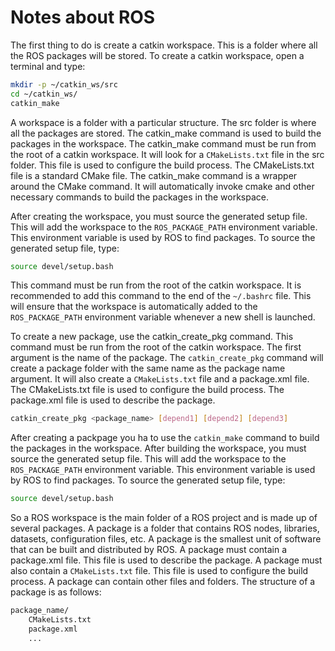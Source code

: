 # Notes about ROS

The first thing to do is create a catkin workspace. This is a folder where all the ROS packages will be stored. To create a catkin workspace, open a terminal and type:

```bash
mkdir -p ~/catkin_ws/src
cd ~/catkin_ws/
catkin_make
```

A workspace is a folder with a particular structure. The src folder is where all the packages are stored. The catkin_make command is used to build the packages in the workspace. The catkin_make command must be run from the root of a catkin workspace. It will look for a `CMakeLists.txt` file in the src folder. This file is used to configure the build process. The CMakeLists.txt file is a standard CMake file. The catkin_make command is a wrapper around the CMake command. It will automatically invoke cmake and other necessary commands to build the packages in the workspace.

After creating the workspace, you must source the generated setup file. This will add the workspace to the `ROS_PACKAGE_PATH` environment variable. This environment variable is used by ROS to find packages. To source the generated setup file, type:

```bash
source devel/setup.bash
```

This command must be run from the root of the catkin workspace. It is recommended to add this command to the end of the `~/.bashrc` file. This will ensure that the workspace is automatically added to the `ROS_PACKAGE_PATH` environment variable whenever a new shell is launched.

To create a new package, use the catkin_create_pkg command. This command must be run from the root of the catkin workspace. The first argument is the name of the package. The `catkin_create_pkg` command will create a package folder with the same name as the package name argument. It will also create a `CMakeLists.txt` file and a package.xml file. The CMakeLists.txt file is used to configure the build process. The package.xml file is used to describe the package.

```bash
catkin_create_pkg <package_name> [depend1] [depend2] [depend3]
```


After creating a packpage you ha to use the `catkin_make` command to build the packages in the workspace. After building the workspace, you must source the generated setup file. This will add the workspace to the `ROS_PACKAGE_PATH` environment variable. This environment variable is used by ROS to find packages. To source the generated setup file, type:

```bash
source devel/setup.bash
```

So a ROS workspace is the main folder of a ROS project and is made up of several packages. A package is a folder that contains ROS nodes, libraries, datasets, configuration files, etc. A package is the smallest unit of software that can be built and distributed by ROS. A package must contain a package.xml file. This file is used to describe the package. A package must also contain a `CMakeLists.txt` file. This file is used to configure the build process. A package can contain other files and folders. The structure of a package is as follows:

```bash
package_name/
    CMakeLists.txt
    package.xml
    ...
```
